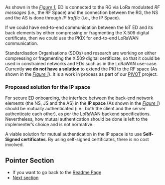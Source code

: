 As shown in the [*Figure 1*](/Figures/LoRaWAN_Key_Distribution-1.png), ED is connected to the RG via LoRa modulated *RF messages* (i.e., the RF Space) and the connection between the RG, the NS and the AS is done through *IP traffic* (i.e., the IP Space). 

If we could have end-to-end communication between the IoT ED and its back elements by either compressing or fragmenting the X.509 digital certificate, then we could use the PKIX for end-to-end LoRaWAN communication. 

Standardisation Organisations (SDOs) and research are working on either compressing or fragmenting the X.509 digital certificate, so that it could be used in constrained networks and EDs such as in the LoRaWAN use-case.  Currently **we do not have a solution** to extend the PKI to the RF space (As shown in the [*Figure 1*](/Figures/LoRaWAN_Key_Distribution-1.png)). It is a work in process as part of our [PIVOT](https://pivot-project.info/) project.

### Proposed solution for the IP space

For secure ED onboarding, the interface between the back-end network elements (the NS, JS and the AS) in the **IP space** (As shown in the [*Figure 1*](/Figures/LoRaWAN_Key_Distribution-1.png)) should be mutually authenticated (i.e., both the client and the server authenticate each other), as per the LoRaWAN backend specifications. Nevertheless, how mutual authentication should be done is left to the implementer’s choice and is not normative.

A viable solution for mutual authentication in the IP space is to use **Self-Signed certificates**. By using self-signed certificates, there is no cost involved.

## Pointer Section

 * If you want to go back to the [Readme Page]
 * [Next section]


 [Readme Page]: https://github.com/AFNIC/Mutual-Authentication-via-DANE
 [Next section]: https://github.com/AFNIC/Mutual-Authentication-via-DANE/blob/main/Experimental-Set-Up.md
 

